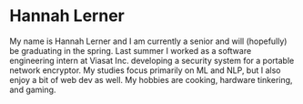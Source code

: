 <h1> Hannah Lerner</h1>
<p> My name is Hannah Lerner and I am currently a senior and will (hopefully) be graduating in the spring. Last summer I worked as a software engineering intern at Viasat Inc. developing a security system for a portable network encryptor. My studies focus primarily on ML and NLP, but I also enjoy a bit of web dev as well. My hobbies are cooking, hardware tinkering, and gaming.</p>
